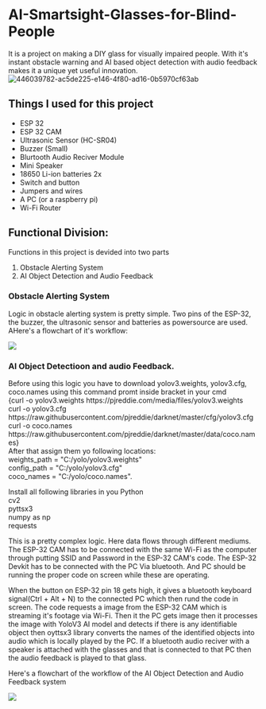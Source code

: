 # AI-Smartsight-Glasses-for-Blind-People
It is a project on making a DIY glass for visually impaired people. With it's instant obstacle warning and AI based object detection with audio feedback makes it a unique yet useful innovation.
<br>
![446039782-ac5de225-e146-4f80-ad16-0b5970cf63ab](https://github.com/user-attachments/assets/f1445926-085f-4d37-895d-648087bad30d)


<h2>Things I used for this project</h2>
<ul>
  <li>ESP 32</li>
  <li>ESP 32 CAM</li>
  <li>Ultrasonic Sensor (HC-SR04)</li>
  <li>Buzzer (Small)</li>
  <li>Blurtooth Audio Reciver Module</li>
  <li>Mini Speaker</li>
  <li>18650 Li-ion batteries 2x</li>
  <li>Switch and button</li>
  <li>Jumpers and wires</li>
  <li>A PC (or a raspberry pi)</li>
  <li>Wi-Fi Router</li>
</ul>
<h2>Functional Division:</h2>
<p>Functions in this project is devided into two parts</p>
<ol>
  <li>Obstacle Alerting System</li>
  <li>AI Object Detection and Audio Feedback</li>
</ol>
<h3>Obstacle Alerting System</h3>
<p>Logic in obstacle alerting system is pretty simple. Two pins of the ESP-32, the buzzer, the ultrasonic sensor and batteries as powersource are used. AHere's a flowchart of it's workflow:</p>
<img src="https://github-production-user-asset-6210df.s3.amazonaws.com/117294890/446006880-4961cf42-1eec-42d2-9fa8-32d5e9654484.png?X-Amz-Algorithm=AWS4-HMAC-SHA256&X-Amz-Credential=AKIAVCODYLSA53PQK4ZA%2F20250521%2Fus-east-1%2Fs3%2Faws4_request&X-Amz-Date=20250521T102107Z&X-Amz-Expires=300&X-Amz-Signature=192bfcd8968d32f683b86cc031b32b8b3af719e1bff47039fc5e9048441c7182&X-Amz-SignedHeaders=host">
<h3>AI Object Detectioon and audio Feedback.</h3>
<p>Before using this logic you have to download yolov3.weights, yolov3.cfg, coco.names using this command promt inside bracket in your cmd <br>{curl -o yolov3.weights https://pjreddie.com/media/files/yolov3.weights <br>
curl -o yolov3.cfg https://raw.githubusercontent.com/pjreddie/darknet/master/cfg/yolov3.cfg<br>
curl -o coco.names https://raw.githubusercontent.com/pjreddie/darknet/master/data/coco.names} <br>After that assign them yo following locations: <br> 
   weights_path = "C:/yolo/yolov3.weights"<br>
    config_path = "C:/yolo/yolov3.cfg"<br>
    coco_names = "C:/yolo/coco.names". <br>
  
Install all following libraries in you Python<br>
cv2<br>
pyttsx3<br>
numpy as np<br>
requests<br>
<p>This is a pretty complex logic. Here data flows through different mediums. The ESP-32 CAM has to be connected with the same Wi-Fi as the computer through putting SSID and Password in the ESP-32 CAM's code. The ESP-32 Devkit has to be connected with the PC Via bluetooth. And PC should be running the proper code on screen while these are operating.</p>
<p>When the button on ESP-32 pin 18 gets high, it gives a bluetooth keyboard signal(Ctrl + Alt + N) to the connected PC which then rund the code in screen. The code requests a image from the ESP-32 CAM which is streaming it's footage via Wi-Fi. Then it the PC gets image then it processes the image with YoloV3 AI model and detects if there is any identifiable object then oyttsx3 library converts the names of the identified objects into audio which is locally played by the PC. If a bluetooth audio reciver with a speaker is attached with the glasses and that is connected to that PC then the audio feedback is played to that glass. </p>
<p>Here's a flowchart of the workflow of the AI Object Detection and Audio Feedback system</p>
<img src="https://github-production-user-asset-6210df.s3.amazonaws.com/117294890/446032916-a2ec158c-bc31-4592-8c2d-080d3d120c6c.png?X-Amz-Algorithm=AWS4-HMAC-SHA256&X-Amz-Credential=AKIAVCODYLSA53PQK4ZA%2F20250521%2Fus-east-1%2Fs3%2Faws4_request&X-Amz-Date=20250521T102916Z&X-Amz-Expires=300&X-Amz-Signature=02cfb05e862e02b18219e79fc81323a61c3a94eacaf0b6dc695b04c72d98a668&X-Amz-SignedHeaders=host">



